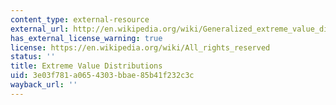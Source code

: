 ```yaml
---
content_type: external-resource
external_url: http://en.wikipedia.org/wiki/Generalized_extreme_value_distribution
has_external_license_warning: true
license: https://en.wikipedia.org/wiki/All_rights_reserved
status: ''
title: Extreme Value Distributions
uid: 3e03f781-a065-4303-bbae-85b41f232c3c
wayback_url: ''
---
```

